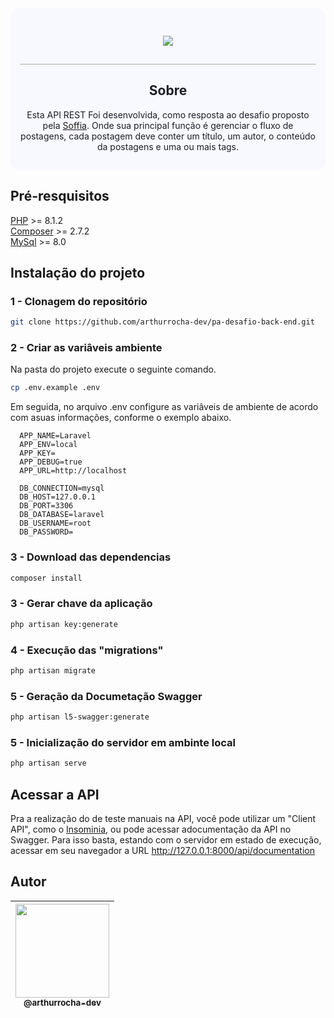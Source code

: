 
<div style="background-color: #F8F8FF; color: rgb(28 31 36); padding: 15px; border-radius: 15px;">
  <div style="padding: 15px; text-align: center; border-bottom: 1px solid #A9A9A9">
    <p>
      <a href="https://www.soffia.co/" alt="Logo da empresa Soffia" target="_blank">
        <img src="https://www.soffia.co/assets/logo.svg">
      </a>
    </p>
  </div>

  <section style= "text-align: center;">
    <h2>Sobre</h2>
    <p>Esta API REST Foi desenvolvida, como resposta ao desafio proposto pela <a href="https://www.soffia.co/">Soffia</a>. Onde sua principal função é gerenciar o fluxo de postagens, cada postagem deve conter um título, um autor, o conteúdo da postagens e uma ou mais tags.</p>
    </ul>
  </section>
</div>


## Pré-resquisitos
[PHP](https://www.php.net/docs.php) >= 8.1.2<br>
[Composer](https://getcomposer.org/) >= 2.7.2<br>
[MySql](https://www.mysql.com/) >= 8.0<br>

## Instalação do projeto

### **1** - Clonagem do repositório

```bash
git clone https://github.com/arthurrocha-dev/pa-desafio-back-end.git
```

### **2** - Criar as variâveis ambiente
Na pasta do projeto execute o seguinte comando.

```bash
cp .env.example .env
```

Em seguida, no arquivo .env configure as variâveis de ambiente de acordo com asuas informações, conforme o exemplo abaixo.

```env
  APP_NAME=Laravel
  APP_ENV=local
  APP_KEY=
  APP_DEBUG=true
  APP_URL=http://localhost

  DB_CONNECTION=mysql
  DB_HOST=127.0.0.1
  DB_PORT=3306
  DB_DATABASE=laravel
  DB_USERNAME=root
  DB_PASSWORD=
```
### **3** - Download das dependencias

```bash
composer install
```

### **3** - Gerar chave da aplicação

```bash
php artisan key:generate
```

### **4** - Execução das "migrations"

```bash
php artisan migrate
```
### **5** - Geração da Documetação Swagger
```bash
php artisan l5-swagger:generate 
```

### **5** - Inicialização do servidor em ambinte local
```bash
php artisan serve
```

## Acessar a API

Pra a realização do de teste manuais na API, você pode utilizar um "Client API", como o [Insominia](https://insomnia.rest/download), ou pode acessar adocumentação da API no Swagger. Para isso basta, estando com o servidor em estado de execução, acessar em seu navegador a URL http://127.0.0.1:8000/api/documentation

## Autor

| [<img src="https://avatars.githubusercontent.com/u/94405748?s=400&u=e322404a295ecdf9311fec369f6b97964a6c7527&v=4" width="150"><br><sub>@arthurrocha-dev</sub>](https://github.com/arthurrocha-dev) |
| :---: |
